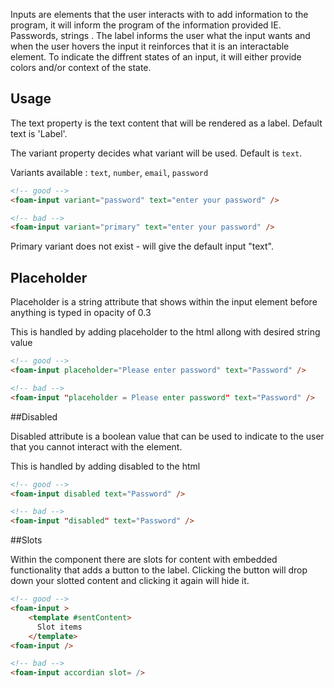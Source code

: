 Inputs are elements that the user interacts with to add information to the program, it will inform the program of the information provided IE. Passwords, strings .
The label informs the user what the input wants and
when the user hovers the input it reinforces that it is an interactable element.
To indicate the diffrent states of an input, it will either provide colors and/or context of the state.

## Usage

The text property is the text content that will be rendered as a label. Default text is 'Label'.

The variant property decides what variant will be used. Default is `text`.

Variants available : `text`, `number`, `email`, `password`

```html
<!-- good -->
<foam-input variant="password" text="enter your password" />
```

```html
<!-- bad -->
<foam-input variant="primary" text="enter your password" />
```

Primary variant does not exist - will give the default input "text".


## Placeholder

Placeholder is a string attribute that shows within the input element before anything is typed in opacity of 0.3

This is handled by adding placeholder to the html allong with desired string value


```html
<!-- good -->
<foam-input placeholder="Please enter password" text="Password" />
```

```html
<!-- bad -->
<foam-input "placeholder = Please enter password" text="Password" />
```

##Disabled

Disabled attribute is a boolean value that can be used to indicate to the user that you cannot interact with the element.

This is handled by adding disabled to the html


```html
<!-- good -->
<foam-input disabled text="Password" />
```

```html
<!-- bad -->
<foam-input "disabled" text="Password" />
```



##Slots

Within the component there are slots for content with embedded functionality that adds a button to the label.
Clicking the button will drop down your slotted content and clicking it again will hide it.


```html
<!-- good -->
<foam-input >     
    <template #sentContent>
      Slot items
    </template>   
<foam-input />
```

```html
<!-- bad -->
<foam-input accordian slot= /> 
```
